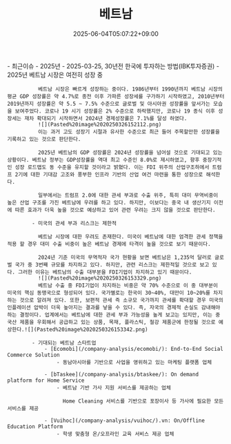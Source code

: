 ﻿---
title: "베트남"
date: 2025-06-04T05:07:22+09:00
lastmod: 2025-06-04T05:07:22+09:00
type: docs
sidebar:
  open: true
weight: 2
---
<div style="display:none">
  <meta property="article:published_time" content="2025-06-03T20:07:22Z" />
  <meta property="article:modified_time" content="2025-06-03T20:07:22Z" />
</div>
- 최근이슈
	- 2025년
		- 2025-03-25, 30년전 한국에 투자하는 방법(IBK투자증권)
			- 2025년 베트남 시장은 여전히 성장 중
			  
			  베트남 시장은 빠르게 성장하는 중이다. 1986년부터 1990년까지 베트남 시장의 평균 GDP 성장률은 약 4.7%로 종전 이후 가파른 성장세를 구가하기 시작하였고, 2010년부터 2019년까지 성장률은 약 5.5 ~ 7.5% 수준으로 글로벌 및 아시아권 성장률을 앞서가는 모습을 보여주었다. 코로나 19 시기 성장률은 2% 수준으로 하락했지만, 코로나 19 종식 이후 성장세는 재차 확대되기 시작하면서 2024년 경제성장률은 7.1%를 달성 하였다. 
			  ![](Pasted%20image%2020250326152112.png)
			  이는 과거 고도 성장기 시절과 유사한 수준으로 최근 들어 주목할만한 성장률을 기록하고 있는 것으로 판단한다.
			  
			  2025년 베트남의 GDP 성장률은 2024년 성장률을 넘어설 것으로 기대되고 있는 상황이다. 베트남 정부는 GDP성장률을 역대 최고 수준인 8.0%로 제시하였고, 향후 중장기적인 성장 로드맵도 동 수준을 유지할 것이라고 밝혔다. 이는 FDI 위주의 산업구조하에서 트럼프 2기에 대한 기대감 고조와 풍부한 인프라 기반의 산업 여건 마련을 통한 성장으로 해석한다.
			  
			  일부에서는 트럼프 2.0에 대한 관세 부과로 수출 위주, 특히 대미 무역비중이 높은 산업 구조를 가진 베트남에 우려를 하고 있다. 하지만, 이보다는 중국 내 생산기지 이전에 따른 효과가 더욱 높을 것으로 예상하고 있어 관련 우려는 크지 않을 것으로 판단한다.
			  
			- 미국의 관세 부과 리스크는 제한적
			  
			  베트남 시장에 대한 우려도 존재한다. 미국이 베트남에 대한 엄격한 관세 정책을 적용 할 경우 대미 수출 비중이 높은 베트남 경제에 타격이 높을 것으로 보기 때문이다.
			  
			  2024년 기준 미국의 무역적자 국가 현황을 보면 베트남은 1,235억 달러로 글로벌 국가 중 3번째 규모를 차지하고 있다. 하지만, 관련 리스크는 제한적일 것으로 보고 있다. 그러한 이유는 베트남의 수출 대부분을 FDI기업이 차지하고 있기 때문이다.
			  ![](Pasted%20image%2020250326153329.png)
			  베트남 수출 중 FDI기업이 차지하는 비중은 약 70% 수준으로 이 중 대부분이 미국의 핵심 동맹국으로 형성되어 있다. 국가별로는 한국이 30~40%, 대만이 10~20%를 차지하는 것으로 알려져 있다. 또한, 보편적 관세 즉 소규모 국가까지 관세를 확대할 경우 미국의 인플레이션 압박이 더욱 높아지는 결과를 낳을 수 있다. 즉, 자국의 경제적 손실도 감내해야 하는 결정이다. 업계에서는 베트남에 대한 관세 부과 가능성을 높게 보고는 있지만, 이는 중국산 제품을 우회해서 공급하고 있는 상품, 목재, 플라스틱, 철강 제품군에 한정될 것으로 예상한다.![](Pasted%20image%2020250326153342.png)
			  
			- 기대되는 베트남 스타트업
				- [Ecomobi](/company-analysis/ecomobi/): End-to-End Social Commerce Solution
					- 동남아시아를 기반으로 사업을 영위하고 있는 마케팅 플랫폼 업체
					  
				- [bTaskee](/company-analysis/btaskee/): On demand platform for Home Service
					- 베트남 기반 가사 지원 서비스를 제공하는 업체
					  
					  Home Cleaning 서비스를 기반으로 포장이사 등 가사에 필요한 모든 서비스를 제공
					  
				- [Vuihoc](/company-analysis/vuihoc/).vn: On/Offline Education Platform
					- 학생 맞춤형 온/오프라인 교육 서비스 제공 업체
